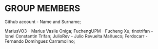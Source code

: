 ﻿# GROUP MEMBERS

Github account - Name and Surname;

MariusVO3      - Marius Vasile Oniga;
FuchengUPM     - Fucheng Xu;
tinotrifan     - Ionel Constantin Trifan;
JulioRev       - Julio Revuelta Mañueco;
Ferdocarr      - Fernando Domínguez Carramolino;